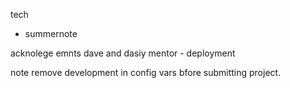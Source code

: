 tech
- summernote 

acknolege emnts
dave and dasiy mentor - deployment

note remove development in config vars bfore submitting project.
